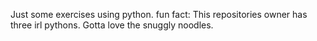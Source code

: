 Just some exercises using python.
fun fact: This repositories owner has three irl pythons. Gotta love the snuggly noodles.
